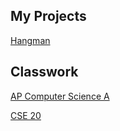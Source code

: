 
## My Projects

[Hangman](https://github.com/rychao/games)

## Classwork

[AP Computer Science A](https://github.com/rychao/APCSA)

[CSE 20](https://github.com/rychao/UCM_CS20)
